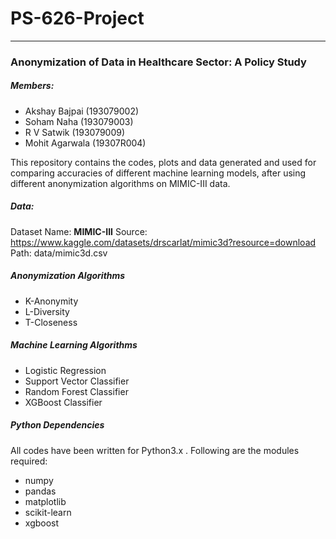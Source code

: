 # PS-626-Project
---
### Anonymization of Data in Healthcare Sector: A Policy Study

##### Members:

 - Akshay Bajpai (193079002)
 - Soham Naha (193079003)
 - R V Satwik (193079009)
 - Mohit Agarwala (19307R004)

This repository contains the codes, plots and data generated and used for
comparing accuracies of different machine learning models, after using
different anonymization algorithms on MIMIC-III data.

##### Data:

Dataset Name: **MIMIC-III**
Source: https://www.kaggle.com/datasets/drscarlat/mimic3d?resource=download
Path: data/mimic3d.csv


##### Anonymization Algorithms

 - K-Anonymity
 - L-Diversity
 - T-Closeness


##### Machine Learning Algorithms

 - Logistic Regression
 - Support Vector Classifier
 - Random Forest Classifier
 - XGBoost Classifier

##### Python Dependencies

All codes have been written for Python3.x . Following are the modules required:

 - numpy
 - pandas
 - matplotlib
 - scikit-learn
 - xgboost
